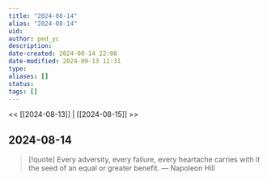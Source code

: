 ```yaml
---
title: "2024-08-14"
alias: "2024-08-14"
uid: 
author: ped_yc
description: 
date-created: 2024-08-14 22:08
date-modified: 2024-09-13 11:31
type: 
aliases: []
status: 
tags: []
---
```


<< [[2024-08-13]] | [[2024-08-15]] >>

## 2024-08-14

> [!quote] Every adversity, every failure, every heartache carries with it the seed of an equal or greater benefit.
> — Napoleon Hill
